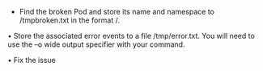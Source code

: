 
* Find the broken Pod and store its name and namespace to /tmpbroken.txt in the format <namespace>/<pod>. 

• Store the associated error events to a file /tmp/error.txt.  You will need to use the –o wide output specifier with your command.

• Fix the issue